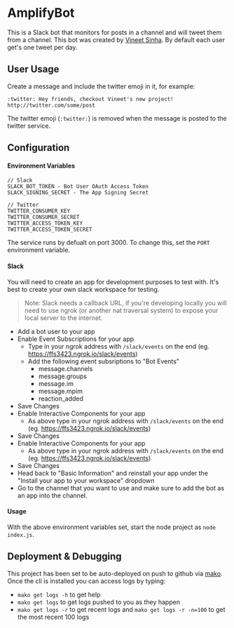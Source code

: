 # AmplifyBot

This is a Slack bot that monitors for posts in a channel and will tweet them from a channel. This bot was created by [Vineet Sinha](https://github.com/vineet-sinha). By default each user get's one tweet per day.

## User Usage
Create a message and include the twitter emoji in it, for example:

    :twitter: Hey friends, checkout Vineet's new project! http://twitter.com/some/post

The twitter emoji (`:twitter:`) is removed when the message is posted to the twitter service.

## Configuration

#### Environment Variables

```
// Slack
SLACK_BOT_TOKEN - Bot User OAuth Access Token
SLACK_SIGNING_SECRET - The App Signing Secret

// Twitter
TWITTER_CONSUMER_KEY
TWITTER_CONSUMER_SECRET
TWITTER_ACCESS_TOKEN_KEY
TWITTER_ACCESS_TOKEN_SECRET
```

The service runs by defualt on port 3000. To change this, set the `PORT` environment variable.

#### Slack

You will need to create an app for development purposes to test with. It's best to create your own slack workspace for testing.

> Note: Slack needs a callback URL, if you're developing locally you will need to use ngrok (or another nat traversal system) to expose your local server to the internet.

- Add a bot user to your app
- Enable Event Subscriptions for your app
  - Type in your ngrok address with `/slack/events` on the end (eg. https://ffs3423.ngrok.io/slack/events)
  - Add the following event subsriptions to "Bot Events"
    - message.channels
    - message.groups
    - message.im
    - message.mpim
    - reaction_added
- Save Changes
- Enable Interactive Components for your app
  - As above type in your ngrok address with `/slack/events` on the end (eg. https://ffs3423.ngrok.io/slack/events)
- Save Changes
- Enable Interactive Components for your app
  - As above type in your ngrok address with `/slack/events` on the end (eg. https://ffs3423.ngrok.io/slack/events)
- Save Changes
- Head back to "Basic Information" and reinstall your app under the "Install your app to your workspace" dropdown
- Go to the channel that you want to use and make sure to add the bot as an app into the channel.

#### Usage

With the above environment variables set, start the node project as `node index.js`.

## Deployment & Debugging

This project has been set to be auto-deployed on push to github via [mako](https://mako.digitalocean.com). Once the cli is installed you can access logs by typing:

- `mako get logs -h` to get help
- `mako get logs` to get logs pushed to you as they happen
- `mako get logs -r` to get recent logs and `mako get logs -r -n=100` to get the most recent 100 logs
